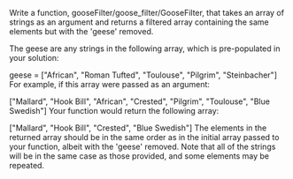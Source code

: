 Write a function, gooseFilter/goose_filter/GooseFilter, that takes an array of strings as an argument and returns a filtered array containing the same elements but with the 'geese' removed.

The geese are any strings in the following array, which is pre-populated in your solution:

geese = ["African", "Roman Tufted", "Toulouse", "Pilgrim", "Steinbacher"]
For example, if this array were passed as an argument:

["Mallard", "Hook Bill", "African", "Crested", "Pilgrim", "Toulouse", "Blue Swedish"]
Your function would return the following array:

["Mallard", "Hook Bill", "Crested", "Blue Swedish"]
The elements in the returned array should be in the same order as in the initial array passed to your function, albeit with the 'geese' removed. Note that all of the strings will be in the same case as those provided, and some elements may be repeated.
